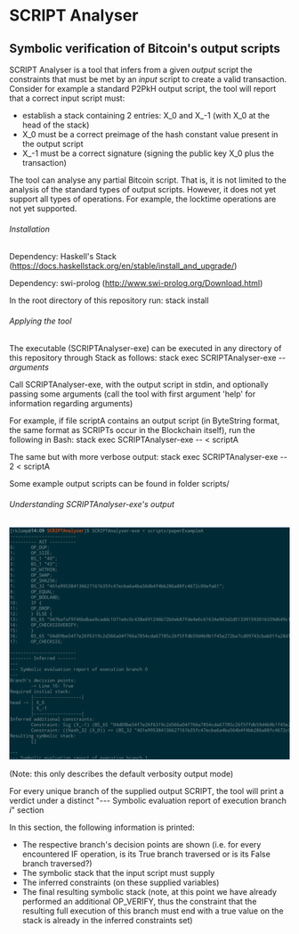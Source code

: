 # SCRIPT Analyser
## Symbolic verification of Bitcoin's output scripts

SCRIPT Analyser is a tool that infers from a given _output_ script the constraints that must be met by an _input_ script to create a valid transaction. Consider for example a standard P2PkH output script, the tool will report that a correct input script must:
- establish a stack containing 2 entries: X\_0 and X\_-1 (with X\_0 at the head of the stack)
- X\_0 must be a correct preimage of the hash constant value present in the output script
- X\_-1 must be a correct signature (signing the public key X\_0 plus the transaction)

The tool can analyse any partial Bitcoin script. That is, it is not limited to the analysis of the standard types of output scripts. However, it does not yet support all types of operations. For example, the locktime operations are not yet supported.

###### Installation

Dependency: Haskell's Stack (https://docs.haskellstack.org/en/stable/install_and_upgrade/)

Dependency: swi-prolog (http://www.swi-prolog.org/Download.html)

In the root directory of this repository run:
  stack install


###### Applying the tool

The executable (SCRIPTAnalyser-exe) can be executed in any directory of this repository through Stack as follows: stack exec SCRIPTAnalyser-exe -- _arguments_

Call SCRIPTAnalyser-exe, with the output script in stdin, and optionally passing some arguments (call the tool with first argument 'help' for information regarding arguments)

For example, if file scriptA contains an output script (in ByteString format, the same format as SCRIPTs occur in the Blockchain itself), run the following in Bash: stack exec SCRIPTAnalyser-exe -- < scriptA

The same but with more verbose output: stack exec SCRIPTAnalyser-exe -- 2 < scriptA


Some example output scripts can be found in folder scripts/


###### Understanding SCRIPTAnalyser-exe's output

![Alt text](.imgs/outputExample.png?raw=true "Example")

(Note: this only describes the default verbosity output mode)

For every unique branch of the supplied output SCRIPT, the tool will print a verdict under a distinct "--- Symbolic evaluation report of execution branch _i_" section

In this section, the following information is printed:

- The respective branch's decision points are shown (i.e. for every encountered IF operation, is its True branch traversed or is its False branch traversed?)
- The symbolic stack that the input script must supply
- The inferred constraints (on these supplied variables)
- The final resulting symbolic stack (note, at this point we have already performed an additional OP_VERIFY, thus the constraint that the resulting full execution of this branch must end with a true value on the stack is already in the inferred constraints set)
